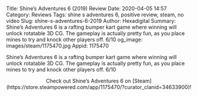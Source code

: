 Title: Shine’s Adventures 6 (2019) Review
Date: 2020-04-05 14:57
Category: Reviews
Tags: shine s adventures 6, positive review, steam, no video
Slug: shine-s-adventures-6-2019
Author: Hexadigital
Summary: Shine’s Adventures 6 is a rafting bumper kart game where winning will unlock rotatable 3D CG. The gameplay is actually pretty fun, as you place mines to try and knock other players off. 6/10
og_image: images/steam/1175470.jpg
Appid: 1175470

Shine’s Adventures 6 is a rafting bumper kart game where winning will unlock rotatable 3D CG. The gameplay is actually pretty fun, as you place mines to try and knock other players off. 6/10

<center>Check out Shine’s Adventures 6 on [Steam](https://store.steampowered.com/app/1175470/?curator_clanid=34633900)!</center>